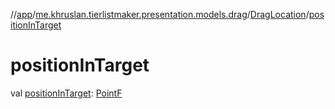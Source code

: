 //[app](../../../index.md)/[me.khruslan.tierlistmaker.presentation.models.drag](../index.md)/[DragLocation](index.md)/[positionInTarget](position-in-target.md)

# positionInTarget

val [positionInTarget](position-in-target.md): [PointF](https://developer.android.com/reference/kotlin/android/graphics/PointF.html)
